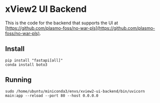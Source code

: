 # xView2 UI Backend

This is the code for the backend that supports the UI at [https://github.com/plasmo-foss/no-war-pls](https://github.com/plasmo-foss/no-war-pls).

## Install
```
pip install "fastapi[all]"
conda install boto3
```

## Running
```
sudo /home/ubuntu/miniconda3/envs/xview2-ui-backend/bin/uvicorn main:app --reload --port 80 --host 0.0.0.0
```